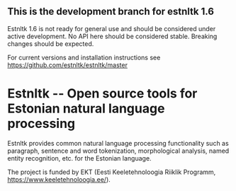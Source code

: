 ## This is the development branch for estnltk 1.6

Estnltk 1.6 is not ready for general use and should be considered under active development. 
No API here should be considered stable. Breaking changes should be expected.

For current versions and installation instructions see
https://github.com/estnltk/estnltk/master


Estnltk -- Open source tools for Estonian natural language processing
=====================================================================

Estnltk provides common natural language processing functionality such as paragraph, sentence and word tokenization,
morphological analysis, named entity recognition, etc. for the Estonian language.

The project is funded by EKT (Eesti Keeletehnoloogia Riiklik Programm, https://www.keeletehnoloogia.ee/).


